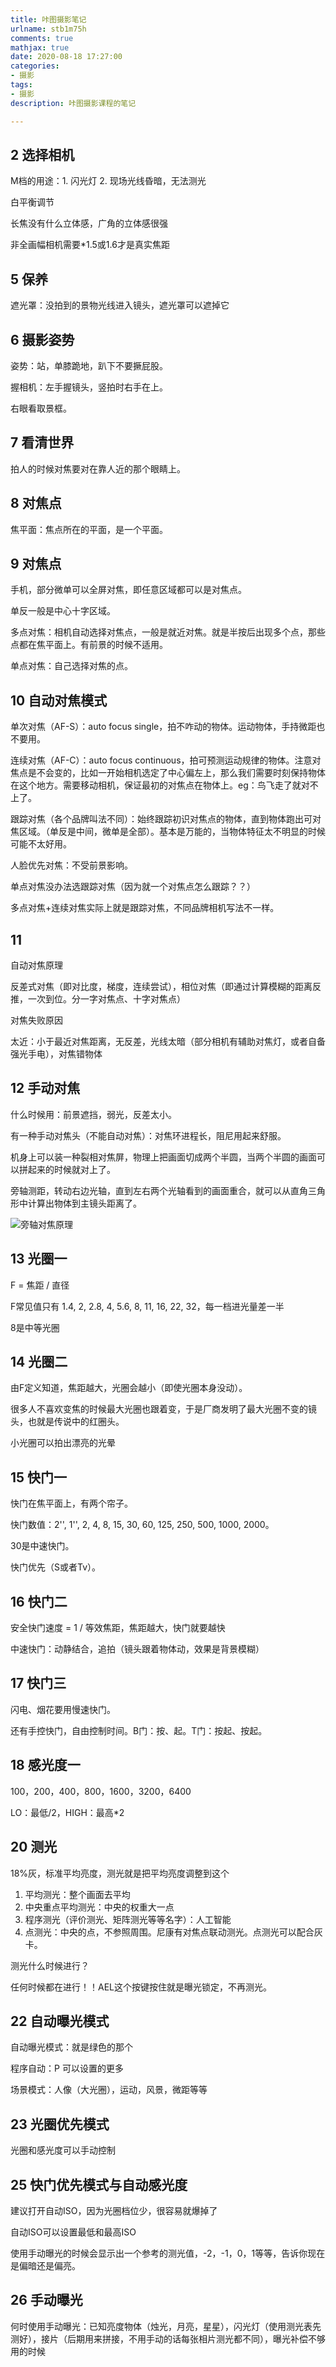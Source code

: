 ```yaml
---
title: 咔图摄影笔记
urlname: stb1m75h
comments: true
mathjax: true
date: 2020-08-18 17:27:00
categories:
- 摄影
tags:
- 摄影
description: 咔图摄影课程的笔记

---
```


## 2 选择相机

M档的用途：1. 闪光灯 2. 现场光线昏暗，无法测光

白平衡调节

长焦没有什么立体感，广角的立体感很强

非全画幅相机需要*1.5或1.6才是真实焦距

## 5 保养

遮光罩：没拍到的景物光线进入镜头，遮光罩可以遮掉它

## 6 摄影姿势

姿势：站，单膝跪地，趴下不要撅屁股。

握相机：左手握镜头，竖拍时右手在上。

右眼看取景框。

## 7 看清世界

拍人的时候对焦要对在靠人近的那个眼睛上。

## 8 对焦点

焦平面：焦点所在的平面，是一个平面。

## 9 对焦点

手机，部分微单可以全屏对焦，即任意区域都可以是对焦点。

单反一般是中心十字区域。

多点对焦：相机自动选择对焦点，一般是就近对焦。就是半按后出现多个点，那些点都在焦平面上。有前景的时候不适用。

单点对焦：自己选择对焦的点。

## 10 自动对焦模式

单次对焦（AF-S）：auto focus single，拍不咋动的物体。运动物体，手持微距也不要用。

连续对焦（AF-C）：auto focus continuous，拍可预测运动规律的物体。注意对焦点是不会变的，比如一开始相机选定了中心偏左上，那么我们需要时刻保持物体在这个地方。需要移动相机，保证最初的对焦点在物体上。eg：鸟飞走了就对不上了。

跟踪对焦（各个品牌叫法不同）：始终跟踪初识对焦点的物体，直到物体跑出可对焦区域。（单反是中间，微单是全部）。基本是万能的，当物体特征太不明显的时候可能不太好用。

人脸优先对焦：不受前景影响。

单点对焦没办法选跟踪对焦（因为就一个对焦点怎么跟踪？？）

多点对焦+连续对焦实际上就是跟踪对焦，不同品牌相机写法不一样。

## 11 

自动对焦原理

反差式对焦（即对比度，梯度，连续尝试），相位对焦（即通过计算模糊的距离反推，一次到位。分一字对焦点、十字对焦点）

对焦失败原因

太近：小于最近对焦距离，无反差，光线太暗（部分相机有辅助对焦灯，或者自备强光手电），对焦错物体

## 12 手动对焦

什么时候用：前景遮挡，弱光，反差太小。

有一种手动对焦头（不能自动对焦）：对焦环进程长，阻尼用起来舒服。

机身上可以装一种裂相对焦屏，物理上把画面切成两个半圆，当两个半圆的画面可以拼起来的时候就对上了。

旁轴测距，转动右边光轴，直到左右两个光轴看到的画面重合，就可以从直角三角形中计算出物体到主镜头距离了。

![旁轴对焦原理](/images/咔图/旁轴对焦.jpg)

## 13 光圈一

F = 焦距 / 直径

F常见值只有 1.4, 2, 2.8, 4, 5.6, 8, 11, 16, 22, 32，每一档进光量差一半

8是中等光圈

## 14 光圈二

由F定义知道，焦距越大，光圈会越小（即使光圈本身没动）。

很多人不喜欢变焦的时候最大光圈也跟着变，于是厂商发明了最大光圈不变的镜头，也就是传说中的红圈头。

小光圈可以拍出漂亮的光晕

## 15 快门一

快门在焦平面上，有两个帘子。

快门数值：2'', 1'', 2, 4, 8, 15, 30, 60, 125, 250, 500, 1000, 2000。

30是中速快门。

快门优先（S或者Tv）。

## 16 快门二

安全快门速度 = 1 / 等效焦距，焦距越大，快门就要越快

中速快门：动静结合，追拍（镜头跟着物体动，效果是背景模糊）

## 17 快门三

闪电、烟花要用慢速快门。

还有手控快门，自由控制时间。B门：按、起。T门：按起、按起。

## 18 感光度一

100，200，400，800，1600，3200，6400

LO：最低/2，HIGH：最高*2

## 20 测光

18%灰，标准平均亮度，测光就是把平均亮度调整到这个

1. 平均测光：整个画面去平均
2. 中央重点平均测光：中央的权重大一点 
3. 程序测光（评价测光、矩阵测光等等名字）：人工智能
4. 点测光：中央的点，不参照周围。尼康有对焦点联动测光。点测光可以配合灰卡。

测光什么时候进行？

任何时候都在进行！！AEL这个按键按住就是曝光锁定，不再测光。

## 22 自动曝光模式

自动曝光模式：就是绿色的那个

程序自动：P 可以设置的更多

场景模式：人像（大光圈），运动，风景，微距等等

## 23 光圈优先模式

光圈和感光度可以手动控制

## 25 快门优先模式与自动感光度

建议打开自动ISO，因为光圈档位少，很容易就爆掉了

自动ISO可以设置最低和最高ISO

使用手动曝光的时候会显示出一个参考的测光值，-2，-1，0，1等等，告诉你现在是偏暗还是偏亮。

## 26 手动曝光

何时使用手动曝光：已知亮度物体（烛光，月亮，星星），闪光灯（使用测光表先测好），接片（后期用来拼接，不用手动的话每张相片测光都不同），曝光补偿不够用的时候